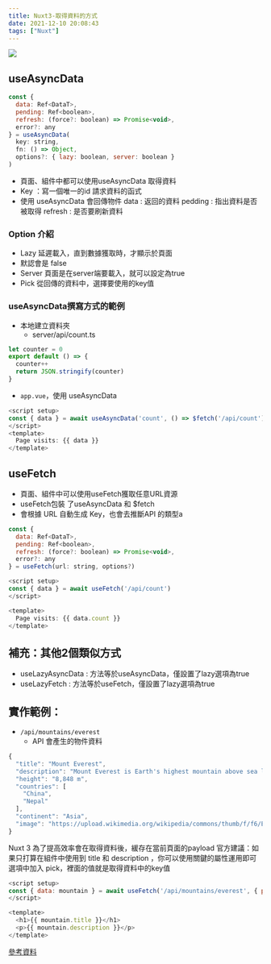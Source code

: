 ```yaml
---
title: Nuxt3-取得資料的方式
date: 2021-12-10 20:08:43
tags: ["Nuxt"]
---
```


![](https://i.imgur.com/FAgr4vk.png)

## useAsyncData

```javascript
const {
  data: Ref<DataT>,
  pending: Ref<boolean>,
  refresh: (force?: boolean) => Promise<void>,
  error?: any
} = useAsyncData(
  key: string,
  fn: () => Object,
  options?: { lazy: boolean, server: boolean }
)
```
* 頁面、組件中都可以使用useAsyncData 取得資料
* Key ：寫一個唯一的id
  請求資料的函式
* 使用 useAsyncData 會回傳物件
  data : 返回的資料 
  pedding : 指出資料是否被取得
  refresh : 是否要刷新資料
### Option 介紹
* Lazy 延遲載入，直到數據獲取時，才顯示於頁面
* 默認會是 false
* Server 頁面是在server端要載入，就可以設定為true
* Pick 從回傳的資料中，選擇要使用的key值

### useAsyncData撰寫方式的範例
* 本地建立資料夾
  * server/api/count.ts

```javascript
let counter = 0
export default () => {
  counter++
  return JSON.stringify(counter)
}
```
* `app.vue`，使用 useAsyncData

```javascript
<script setup>
const { data } = await useAsyncData('count', () => $fetch('/api/count'))
</script>
<template>
  Page visits: {{ data }}
</template>

```

## useFetch
* 頁面、組件中可以使用useFetch獲取任意URL資源
* useFetch包裝 了useAsyncData 和 $fetch
* 會根據 URL 自動生成 Key，也會去推斷API 的類型a
```javascript
const {
  data: Ref<DataT>,
  pending: Ref<boolean>,
  refresh: (force?: boolean) => Promise<void>,
  error?: any
} = useFetch(url: string, options?)
```

```javascript
<script setup>
const { data } = await useFetch('/api/count')
</script>

<template>
  Page visits: {{ data.count }}
</template>
```

## 補充：其他2個類似方式
* useLazyAsyncData : 方法等於useAsyncData，僅設置了lazy選項為true
* useLazyFetch : 方法等於useFetch，僅設置了lazy選項為true

## 實作範例：
* `/api/mountains/everest`
  * API 會產生的物件資料

```javascript
{
  "title": "Mount Everest",
  "description": "Mount Everest is Earth's highest mountain above sea level, located in the Mahalangur Himal sub-range of the Himalayas. The China–Nepal border runs across its summit point",
  "height": "8,848 m",
  "countries": [
    "China",
    "Nepal"
  ],
  "continent": "Asia",
  "image": "https://upload.wikimedia.org/wikipedia/commons/thumb/f/f6/Everest_kalapatthar.jpg/600px-Everest_kalapatthar.jpg"
}
```
Nuxt 3 為了提高效率會在取得資料後，緩存在當前頁面的payload
官方建議：如果只打算在組件中使用到 title 和 description ，你可以使用關鍵的屬性運用即可
選項中加入 pick，裡面的值就是取得資料中的key值

```javascript
<script setup>
const { data: mountain } = await useFetch('/api/mountains/everest', { pick: ['title', 'description'] })
</script>

<template>
  <h1>{{ mountain.title }}</h1>
  <p>{{ mountain.description }}</p>
</template>
```

[參考資料](https://v3.nuxtjs.org/docs/usage/data-fetching)
